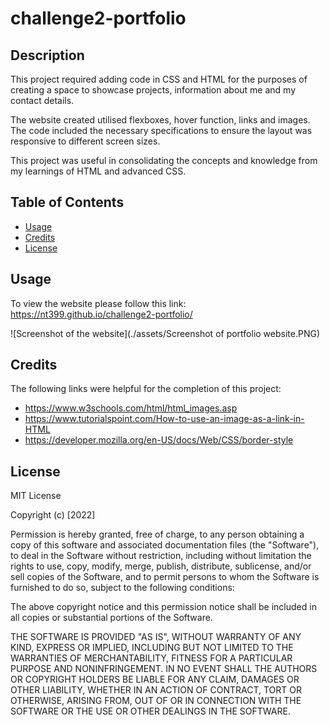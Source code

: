 # challenge2-portfolio

## Description

This project required adding code in CSS and HTML for the purposes of creating a space to showcase projects, information about me and my contact details.

The website created utilised flexboxes, hover function, links and images. The code included the necessary specifications to ensure the layout was responsive to different screen sizes.

This project was useful in consolidating the concepts and knowledge from my learnings of HTML and advanced CSS.

## Table of Contents

- [Usage](#usage)
- [Credits](#credits)
- [License](#license)


## Usage

To view the website please follow this link: https://nt399.github.io/challenge2-portfolio/

![Screenshot of the website](./assets/Screenshot of portfolio website.PNG)

## Credits

The following links were helpful for the completion of this project:
- https://www.w3schools.com/html/html_images.asp
- https://www.tutorialspoint.com/How-to-use-an-image-as-a-link-in-HTML
- https://developer.mozilla.org/en-US/docs/Web/CSS/border-style

## License

MIT License

Copyright (c) [2022]

Permission is hereby granted, free of charge, to any person obtaining a copy
of this software and associated documentation files (the "Software"), to deal
in the Software without restriction, including without limitation the rights
to use, copy, modify, merge, publish, distribute, sublicense, and/or sell
copies of the Software, and to permit persons to whom the Software is
furnished to do so, subject to the following conditions:

The above copyright notice and this permission notice shall be included in all
copies or substantial portions of the Software.

THE SOFTWARE IS PROVIDED "AS IS", WITHOUT WARRANTY OF ANY KIND, EXPRESS OR
IMPLIED, INCLUDING BUT NOT LIMITED TO THE WARRANTIES OF MERCHANTABILITY,
FITNESS FOR A PARTICULAR PURPOSE AND NONINFRINGEMENT. IN NO EVENT SHALL THE
AUTHORS OR COPYRIGHT HOLDERS BE LIABLE FOR ANY CLAIM, DAMAGES OR OTHER
LIABILITY, WHETHER IN AN ACTION OF CONTRACT, TORT OR OTHERWISE, ARISING FROM,
OUT OF OR IN CONNECTION WITH THE SOFTWARE OR THE USE OR OTHER DEALINGS IN THE
SOFTWARE.
